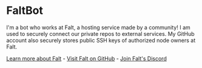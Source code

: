 # FaltBot
I'm a bot who works at Falt, a hosting service made by a community!
I am used to securely connect our private repos to external services. My GitHub account also securely stores public SSH keys of authorized node owners at Falt.

[Learn more about Falt](https://falt.host) - [Visit Falt on GitHub](https://github.com/withfalt) - [Join Falt's Discord](https://falt.gq)
